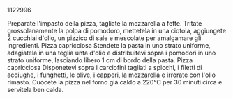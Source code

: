 1122996

Preparate l'impasto della pizza, tagliate la mozzarella a fette. Tritate grossolanamente la polpa di pomodoro, mettetela in una ciotola, aggiungete 2 cucchiai d'olio, un pizzico di sale e mescolate per amalgamare gli ingredienti.
 Pizza capricciosa Stendete la pasta in uno strato uniforme, adagiatela in una teglia unta d'olio e distribuitevi sopra i pomodori in uno strato uniforme, lasciando libero 1 cm di bordo della pasta.
 Pizza capricciosa Disponetevi sopra i carciofini tagliati a spicchi, i filetti di acciughe, i funghetti, le olive, i capperi, la mozzarella e irrorate con l'olio rimasto. Cuocete la pizza nel forno già caldo a 220°C per 30 minuti circa e servitela ben calda.
